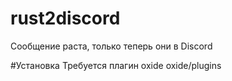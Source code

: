 # rust2discord
Сообщение раста, только теперь они в Discord

#Установка
Требуется плагин oxide
oxide/plugins
